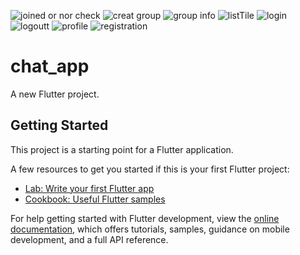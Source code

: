 ![joined or nor check](https://user-images.githubusercontent.com/106364936/195024119-13c1930a-420d-41c0-bc93-f783a560b9fd.jpg)
![creat group](https://user-images.githubusercontent.com/106364936/194814575-4d8f29f3-e213-44a4-b077-0697ac4aba9d.jpg)
![group info](https://user-images.githubusercontent.com/106364936/194814582-342cddcc-289e-45f6-a317-2d8c548e2cc0.jpg)
![listTile](https://user-images.githubusercontent.com/106364936/194737787-94b5e68f-9667-4e86-9e85-e4e3cd2fd6a1.jpg)
![login](https://user-images.githubusercontent.com/106364936/194737788-a7b2977d-62b7-4184-890f-344d2e68a565.jpg)
![logoutt](https://user-images.githubusercontent.com/106364936/194737790-f4c7042d-0bdf-4dd6-a617-c3c6c671882b.jpg)
![profile](https://user-images.githubusercontent.com/106364936/194737791-31d27260-50af-4bb1-80a2-511b4f7d26be.jpg)
![registration](https://user-images.githubusercontent.com/106364936/194737792-b171aed9-4e33-4930-b784-05d2b5471ee3.jpg)
# chat_app

A new Flutter project.

## Getting Started

This project is a starting point for a Flutter application.

A few resources to get you started if this is your first Flutter project:

- [Lab: Write your first Flutter app](https://docs.flutter.dev/get-started/codelab)
- [Cookbook: Useful Flutter samples](https://docs.flutter.dev/cookbook)

For help getting started with Flutter development, view the
[online documentation](https://docs.flutter.dev/), which offers tutorials,
samples, guidance on mobile development, and a full API reference.
